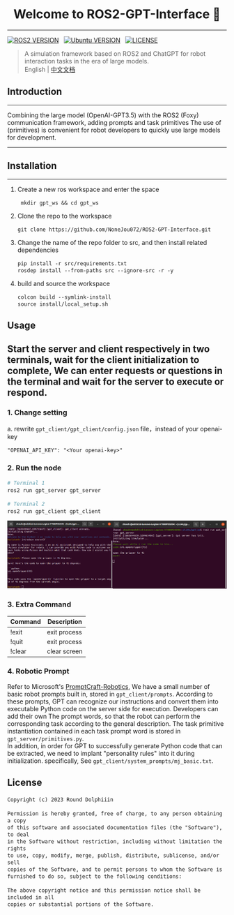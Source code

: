 <h1 align="center">Welcome to ROS2-GPT-Interface 👋</h1>  

--- 

[![ROS2 VERSION](https://img.shields.io/badge/ROS-ROS%202%20Foxy-brightgreen)](http://docs.ros.org/en/foxy/index.html)
&nbsp;
[![Ubuntu VERSION](https://img.shields.io/badge/Ubuntu-20.04-yellow)](https://ubuntu.com/)
&nbsp;
[![LICENSE](https://img.shields.io/badge/License-MIT-informational)](https://nonejou072.github.io/)
&nbsp;

> A simulation framework based on ROS2 and ChatGPT for robot interaction tasks in the era of large models.  
> English | [中文文档](README-CN.md)

## Introduction

---

Combining the large model (OpenAI-GPT3.5) with the ROS2 (Foxy) 
communication framework, adding prompts and task primitives
The use of (primitives) is convenient for robot developers 
to quickly use large models for development.

---

## Installation

--- 

1. Create a new ros workspace and enter the space
   ```commandline
    mkdir gpt_ws && cd gpt_ws
    ```
2. Clone the repo to the workspace
    ```
    git clone https://github.com/NoneJou072/ROS2-GPT-Interface.git
   ```
3. Change the name of the repo folder to src, and then install related dependencies
    ```
    pip install -r src/requirements.txt
   rosdep install --from-paths src --ignore-src -r -y
   ```
4. build and source the workspace
    ```
   colcon build --symlink-install
   source install/local_setup.sh
   ```
   
## Usage
Start the server and client respectively in two terminals, wait for the client
initialization to complete, We can enter requests or questions in the terminal
and wait for the server to execute or respond.
---
### 1. Change setting
a. rewrite `gpt_client/gpt_client/config.json` file，instead of your openai-key
   ```
   "OPENAI_API_KEY": "<Your openai-key>"
   ```

### 2. Run the node
```bash
# Terminal 1
ros2 run gpt_server gpt_server
```
```bash
# Terminal 2
ros2 run gpt_client gpt_client
```
<div style="display: flex;">
  <div style="flex: 50%;">
    <img src="docs/assets/client_test.png" alt="Image 1">
  </div>
  <div style="flex: 54%;">
    <img src="docs/assets/server_test.png" alt="Image 2">
  </div>
</div>

### 3. Extra Command

| Command | Description  |
|---------|--------------|
| !exit   | exit process |
| !quit   | exit process |
| !clear  | clear screen |

### 4. Robotic Prompt

Refer to Microsoft's [PromptCraft-Robotics](https://github.com/microsoft/PromptCraft-Robotics),
We have a small number of basic robot prompts built in, stored in `gpt_client/prompts`. According to these prompts,
GPT can recognize our instructions and convert them into executable Python code on the server side for execution. Developers can add their own
The prompt words, so that the robot can perform the corresponding task according to the general description. The task primitive instantiation contained in each task prompt word is stored in
`gpt_server/primitives.py`.  
In addition, in order for GPT to successfully generate Python code that can be extracted, we need to implant "personality rules" into it during initialization. specifically,
See `gpt_client/system_prompts/mj_basic.txt`.

## License
```
Copyright (c) 2023 Round Dolphiiin

Permission is hereby granted, free of charge, to any person obtaining a copy
of this software and associated documentation files (the "Software"), to deal
in the Software without restriction, including without limitation the rights
to use, copy, modify, merge, publish, distribute, sublicense, and/or sell
copies of the Software, and to permit persons to whom the Software is
furnished to do so, subject to the following conditions:

The above copyright notice and this permission notice shall be included in all
copies or substantial portions of the Software.
```
